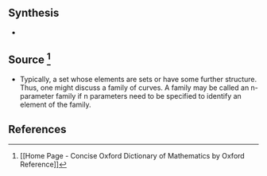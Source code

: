 ## Synthesis
- 
## Source [^1]
- Typically, a set whose elements are sets or have some further structure. Thus, one might discuss a family of curves. A family may be called an n-parameter family if n parameters need to be specified to identify an element of the family.
## References

[^1]: [[Home Page - Concise Oxford Dictionary of Mathematics by Oxford Reference]]